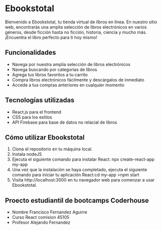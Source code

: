 # Ebookstotal

Bienvenido a Ebookstotal, tu tienda virtual de libros en línea. En nuestro sitio web, encontrarás una amplia selección de libros electrónicos en varios géneros, desde ficción hasta no ficción, historia, ciencia y mucho más. ¡Encuentra el libro perfecto para ti hoy mismo!

## Funcionalidades

- Navega por nuestra amplia selección de libros electrónicos
- Navega buscando por categorias de libros
- Agrega tus libros favoritos a tu carrito
- Compra libros electrónicos fácilmente y descárgalos de inmediato
- Accede a tus compras anteriores en cualquier momento

## Tecnologías utilizadas

- React.js para el frontend
- CSS para los estilos
- API Firebase para base de datos no relacial de libros 


## Cómo utilizar Ebookstotal

1. Clona el repositorio en tu máquina local.
2. Instala nodeJS
3. Ejecuta el siguiente comando para instalar React: npx create-react-app my-app
4. Una vez que la instalación se haya completado, ejecuta el siguiente comando para iniciar tu aplicación React:cd my-app >npm start
5. Visita http://localhost:3000 en tu navegador web para comenzar a usar Ebookstotal.

## Proecto estudiantil de bootcamps Coderhouse

- Nombre Francisco Fernandez Aguirre
- Curso React comision 45105
- Profesor Alejando Fernandez



